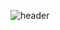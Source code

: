 ![header](https://capsule-render.vercel.app/api?type=waving&color=auto&height=300&section=header&text=Hello%20!&fontSize=90)
